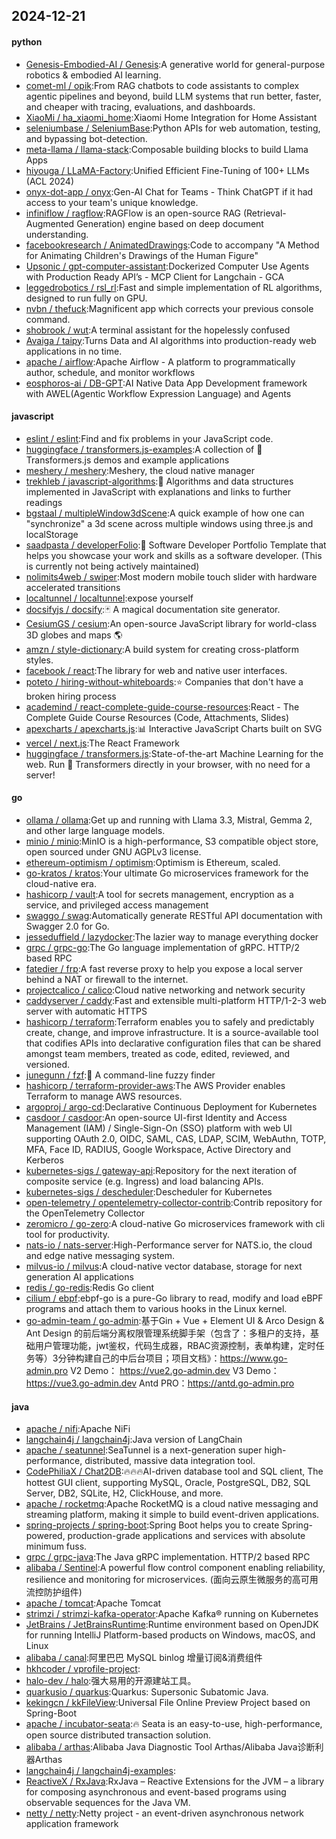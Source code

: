 ## 2024-12-21

#### python
* [Genesis-Embodied-AI / Genesis](https://github.com/Genesis-Embodied-AI/Genesis):A generative world for general-purpose robotics & embodied AI learning.
* [comet-ml / opik](https://github.com/comet-ml/opik):From RAG chatbots to code assistants to complex agentic pipelines and beyond, build LLM systems that run better, faster, and cheaper with tracing, evaluations, and dashboards.
* [XiaoMi / ha_xiaomi_home](https://github.com/XiaoMi/ha_xiaomi_home):Xiaomi Home Integration for Home Assistant
* [seleniumbase / SeleniumBase](https://github.com/seleniumbase/SeleniumBase):Python APIs for web automation, testing, and bypassing bot-detection.
* [meta-llama / llama-stack](https://github.com/meta-llama/llama-stack):Composable building blocks to build Llama Apps
* [hiyouga / LLaMA-Factory](https://github.com/hiyouga/LLaMA-Factory):Unified Efficient Fine-Tuning of 100+ LLMs (ACL 2024)
* [onyx-dot-app / onyx](https://github.com/onyx-dot-app/onyx):Gen-AI Chat for Teams - Think ChatGPT if it had access to your team's unique knowledge.
* [infiniflow / ragflow](https://github.com/infiniflow/ragflow):RAGFlow is an open-source RAG (Retrieval-Augmented Generation) engine based on deep document understanding.
* [facebookresearch / AnimatedDrawings](https://github.com/facebookresearch/AnimatedDrawings):Code to accompany "A Method for Animating Children's Drawings of the Human Figure"
* [Upsonic / gpt-computer-assistant](https://github.com/Upsonic/gpt-computer-assistant):Dockerized Computer Use Agents with Production Ready API’s - MCP Client for Langchain - GCA
* [leggedrobotics / rsl_rl](https://github.com/leggedrobotics/rsl_rl):Fast and simple implementation of RL algorithms, designed to run fully on GPU.
* [nvbn / thefuck](https://github.com/nvbn/thefuck):Magnificent app which corrects your previous console command.
* [shobrook / wut](https://github.com/shobrook/wut):A terminal assistant for the hopelessly confused
* [Avaiga / taipy](https://github.com/Avaiga/taipy):Turns Data and AI algorithms into production-ready web applications in no time.
* [apache / airflow](https://github.com/apache/airflow):Apache Airflow - A platform to programmatically author, schedule, and monitor workflows
* [eosphoros-ai / DB-GPT](https://github.com/eosphoros-ai/DB-GPT):AI Native Data App Development framework with AWEL(Agentic Workflow Expression Language) and Agents

#### javascript
* [eslint / eslint](https://github.com/eslint/eslint):Find and fix problems in your JavaScript code.
* [huggingface / transformers.js-examples](https://github.com/huggingface/transformers.js-examples):A collection of 🤗 Transformers.js demos and example applications
* [meshery / meshery](https://github.com/meshery/meshery):Meshery, the cloud native manager
* [trekhleb / javascript-algorithms](https://github.com/trekhleb/javascript-algorithms):📝 Algorithms and data structures implemented in JavaScript with explanations and links to further readings
* [bgstaal / multipleWindow3dScene](https://github.com/bgstaal/multipleWindow3dScene):A quick example of how one can "synchronize" a 3d scene across multiple windows using three.js and localStorage
* [saadpasta / developerFolio](https://github.com/saadpasta/developerFolio):🚀 Software Developer Portfolio Template that helps you showcase your work and skills as a software developer. (This is currently not being actively maintained)
* [nolimits4web / swiper](https://github.com/nolimits4web/swiper):Most modern mobile touch slider with hardware accelerated transitions
* [localtunnel / localtunnel](https://github.com/localtunnel/localtunnel):expose yourself
* [docsifyjs / docsify](https://github.com/docsifyjs/docsify):🃏 A magical documentation site generator.
* [CesiumGS / cesium](https://github.com/CesiumGS/cesium):An open-source JavaScript library for world-class 3D globes and maps 🌎
* [amzn / style-dictionary](https://github.com/amzn/style-dictionary):A build system for creating cross-platform styles.
* [facebook / react](https://github.com/facebook/react):The library for web and native user interfaces.
* [poteto / hiring-without-whiteboards](https://github.com/poteto/hiring-without-whiteboards):⭐️ Companies that don't have a broken hiring process
* [academind / react-complete-guide-course-resources](https://github.com/academind/react-complete-guide-course-resources):React - The Complete Guide Course Resources (Code, Attachments, Slides)
* [apexcharts / apexcharts.js](https://github.com/apexcharts/apexcharts.js):📊 Interactive JavaScript Charts built on SVG
* [vercel / next.js](https://github.com/vercel/next.js):The React Framework
* [huggingface / transformers.js](https://github.com/huggingface/transformers.js):State-of-the-art Machine Learning for the web. Run 🤗 Transformers directly in your browser, with no need for a server!

#### go
* [ollama / ollama](https://github.com/ollama/ollama):Get up and running with Llama 3.3, Mistral, Gemma 2, and other large language models.
* [minio / minio](https://github.com/minio/minio):MinIO is a high-performance, S3 compatible object store, open sourced under GNU AGPLv3 license.
* [ethereum-optimism / optimism](https://github.com/ethereum-optimism/optimism):Optimism is Ethereum, scaled.
* [go-kratos / kratos](https://github.com/go-kratos/kratos):Your ultimate Go microservices framework for the cloud-native era.
* [hashicorp / vault](https://github.com/hashicorp/vault):A tool for secrets management, encryption as a service, and privileged access management
* [swaggo / swag](https://github.com/swaggo/swag):Automatically generate RESTful API documentation with Swagger 2.0 for Go.
* [jesseduffield / lazydocker](https://github.com/jesseduffield/lazydocker):The lazier way to manage everything docker
* [grpc / grpc-go](https://github.com/grpc/grpc-go):The Go language implementation of gRPC. HTTP/2 based RPC
* [fatedier / frp](https://github.com/fatedier/frp):A fast reverse proxy to help you expose a local server behind a NAT or firewall to the internet.
* [projectcalico / calico](https://github.com/projectcalico/calico):Cloud native networking and network security
* [caddyserver / caddy](https://github.com/caddyserver/caddy):Fast and extensible multi-platform HTTP/1-2-3 web server with automatic HTTPS
* [hashicorp / terraform](https://github.com/hashicorp/terraform):Terraform enables you to safely and predictably create, change, and improve infrastructure. It is a source-available tool that codifies APIs into declarative configuration files that can be shared amongst team members, treated as code, edited, reviewed, and versioned.
* [junegunn / fzf](https://github.com/junegunn/fzf):🌸 A command-line fuzzy finder
* [hashicorp / terraform-provider-aws](https://github.com/hashicorp/terraform-provider-aws):The AWS Provider enables Terraform to manage AWS resources.
* [argoproj / argo-cd](https://github.com/argoproj/argo-cd):Declarative Continuous Deployment for Kubernetes
* [casdoor / casdoor](https://github.com/casdoor/casdoor):An open-source UI-first Identity and Access Management (IAM) / Single-Sign-On (SSO) platform with web UI supporting OAuth 2.0, OIDC, SAML, CAS, LDAP, SCIM, WebAuthn, TOTP, MFA, Face ID, RADIUS, Google Workspace, Active Directory and Kerberos
* [kubernetes-sigs / gateway-api](https://github.com/kubernetes-sigs/gateway-api):Repository for the next iteration of composite service (e.g. Ingress) and load balancing APIs.
* [kubernetes-sigs / descheduler](https://github.com/kubernetes-sigs/descheduler):Descheduler for Kubernetes
* [open-telemetry / opentelemetry-collector-contrib](https://github.com/open-telemetry/opentelemetry-collector-contrib):Contrib repository for the OpenTelemetry Collector
* [zeromicro / go-zero](https://github.com/zeromicro/go-zero):A cloud-native Go microservices framework with cli tool for productivity.
* [nats-io / nats-server](https://github.com/nats-io/nats-server):High-Performance server for NATS.io, the cloud and edge native messaging system.
* [milvus-io / milvus](https://github.com/milvus-io/milvus):A cloud-native vector database, storage for next generation AI applications
* [redis / go-redis](https://github.com/redis/go-redis):Redis Go client
* [cilium / ebpf](https://github.com/cilium/ebpf):ebpf-go is a pure-Go library to read, modify and load eBPF programs and attach them to various hooks in the Linux kernel.
* [go-admin-team / go-admin](https://github.com/go-admin-team/go-admin):基于Gin + Vue + Element UI & Arco Design & Ant Design 的前后端分离权限管理系统脚手架（包含了：多租户的支持，基础用户管理功能，jwt鉴权，代码生成器，RBAC资源控制，表单构建，定时任务等）3分钟构建自己的中后台项目；项目文档》：https://www.go-admin.pro V2 Demo： https://vue2.go-admin.dev V3 Demo： https://vue3.go-admin.dev Antd PRO：https://antd.go-admin.pro

#### java
* [apache / nifi](https://github.com/apache/nifi):Apache NiFi
* [langchain4j / langchain4j](https://github.com/langchain4j/langchain4j):Java version of LangChain
* [apache / seatunnel](https://github.com/apache/seatunnel):SeaTunnel is a next-generation super high-performance, distributed, massive data integration tool.
* [CodePhiliaX / Chat2DB](https://github.com/CodePhiliaX/Chat2DB):🔥🔥🔥AI-driven database tool and SQL client, The hottest GUI client, supporting MySQL, Oracle, PostgreSQL, DB2, SQL Server, DB2, SQLite, H2, ClickHouse, and more.
* [apache / rocketmq](https://github.com/apache/rocketmq):Apache RocketMQ is a cloud native messaging and streaming platform, making it simple to build event-driven applications.
* [spring-projects / spring-boot](https://github.com/spring-projects/spring-boot):Spring Boot helps you to create Spring-powered, production-grade applications and services with absolute minimum fuss.
* [grpc / grpc-java](https://github.com/grpc/grpc-java):The Java gRPC implementation. HTTP/2 based RPC
* [alibaba / Sentinel](https://github.com/alibaba/Sentinel):A powerful flow control component enabling reliability, resilience and monitoring for microservices. (面向云原生微服务的高可用流控防护组件)
* [apache / tomcat](https://github.com/apache/tomcat):Apache Tomcat
* [strimzi / strimzi-kafka-operator](https://github.com/strimzi/strimzi-kafka-operator):Apache Kafka® running on Kubernetes
* [JetBrains / JetBrainsRuntime](https://github.com/JetBrains/JetBrainsRuntime):Runtime environment based on OpenJDK for running IntelliJ Platform-based products on Windows, macOS, and Linux
* [alibaba / canal](https://github.com/alibaba/canal):阿里巴巴 MySQL binlog 增量订阅&消费组件
* [hkhcoder / vprofile-project](https://github.com/hkhcoder/vprofile-project):
* [halo-dev / halo](https://github.com/halo-dev/halo):强大易用的开源建站工具。
* [quarkusio / quarkus](https://github.com/quarkusio/quarkus):Quarkus: Supersonic Subatomic Java.
* [kekingcn / kkFileView](https://github.com/kekingcn/kkFileView):Universal File Online Preview Project based on Spring-Boot
* [apache / incubator-seata](https://github.com/apache/incubator-seata):🔥 Seata is an easy-to-use, high-performance, open source distributed transaction solution.
* [alibaba / arthas](https://github.com/alibaba/arthas):Alibaba Java Diagnostic Tool Arthas/Alibaba Java诊断利器Arthas
* [langchain4j / langchain4j-examples](https://github.com/langchain4j/langchain4j-examples):
* [ReactiveX / RxJava](https://github.com/ReactiveX/RxJava):RxJava – Reactive Extensions for the JVM – a library for composing asynchronous and event-based programs using observable sequences for the Java VM.
* [netty / netty](https://github.com/netty/netty):Netty project - an event-driven asynchronous network application framework
